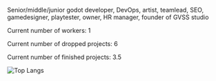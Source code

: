Senior/middle/junior godot developer, DevOps, artist, teamlead, SEO, gamedesigner, playtester, owner, HR manager, founder of GVSS studio

Current number of workers: 1

Current number of dropped projects: 6

Current number of finished projects: 3.5

![Top Langs](https://github-readme-stats.vercel.app/api/top-langs/?username=kalasherr&layout=compact&theme=github_dark&hide_border=true)
<!--
**kalasherr/kalasherr** is a ✨ _special_ ✨ repository because its `README.md` (this file) appears on your GitHub profile.

Here are some ideas to get you started:

- 🔭 I’m currently working on ...
- 🌱 I’m currently learning ...
- 👯 I’m looking to collaborate on ...
- 🤔 I’m looking for help with ...
- 💬 Ask me about ...
- 📫 How to reach me: ...
- 😄 Pronouns: ...
- ⚡ Fun fact: ...
-->
